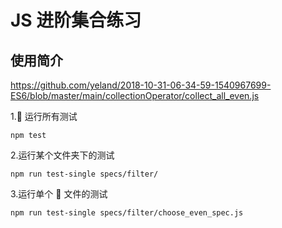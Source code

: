 # JS 进阶集合练习

## 使用简介

https://github.com/yeland/2018-10-31-06-34-59-1540967699-ES6/blob/master/main/collectionOperator/collect_all_even.js

1. 运行所有测试

```
npm test
```

2.运行某个文件夹下的测试

```
npm run test-single specs/filter/
```

3.运行单个  文件的测试

```
npm run test-single specs/filter/choose_even_spec.js
```
